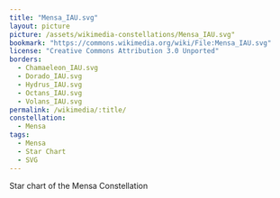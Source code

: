 ```yaml
---
title: "Mensa_IAU.svg"
layout: picture
picture: /assets/wikimedia-constellations/Mensa_IAU.svg"
bookmark: "https://commons.wikimedia.org/wiki/File:Mensa_IAU.svg"
license: "Creative Commons Attribution 3.0 Unported"
borders:
  - Chamaeleon_IAU.svg
  - Dorado_IAU.svg
  - Hydrus_IAU.svg
  - Octans_IAU.svg
  - Volans_IAU.svg
permalink: /wikimedia/:title/
constellation:
  - Mensa
tags:
  - Mensa
  - Star Chart
  - SVG
---
```

Star chart of the Mensa Constellation